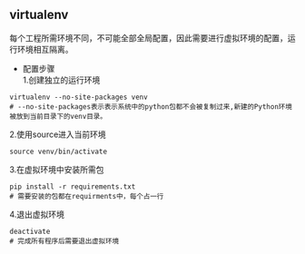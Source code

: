 ## virtualenv
每个工程所需环境不同，不可能全部全局配置，因此需要进行虚拟环境的配置，运行环境相互隔离。
- 配置步骤  
1.创建独立的运行环境  
```
virtualenv --no-site-packages venv 
# --no-site-packages表示表示系统中的python包都不会被复制过来,新建的Python环境被放到当前目录下的venv目录。
```
2.使用source进入当前环境
```
source venv/bin/activate
```
3.在虚拟环境中安装所需包
```
pip install -r requirements.txt
# 需要安装的包都在requirments中，每个占一行
```
4.退出虚拟环境
```
deactivate
# 完成所有程序后需要退出虚拟环境
```
